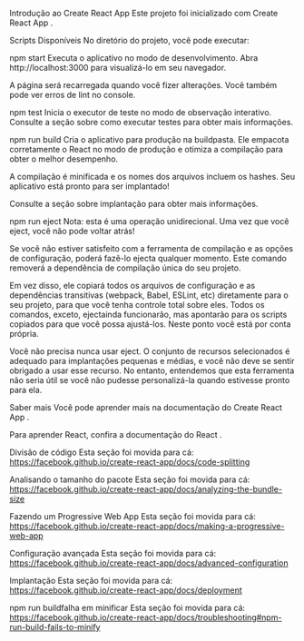 Introdução ao Create React App
Este projeto foi inicializado com Create React App .

Scripts Disponíveis
No diretório do projeto, você pode executar:

npm start
Executa o aplicativo no modo de desenvolvimento.
Abra http://localhost:3000 para visualizá-lo em seu navegador.

A página será recarregada quando você fizer alterações.
Você também pode ver erros de lint no console.

npm test
Inicia o executor de teste no modo de observação interativo.
Consulte a seção sobre como executar testes para obter mais informações.

npm run build
Cria o aplicativo para produção na buildpasta.
Ele empacota corretamente o React no modo de produção e otimiza a compilação para obter o melhor desempenho.

A compilação é minificada e os nomes dos arquivos incluem os hashes.
Seu aplicativo está pronto para ser implantado!

Consulte a seção sobre implantação para obter mais informações.

npm run eject
Nota: esta é uma operação unidirecional. Uma vez que você eject, você não pode voltar atrás!

Se você não estiver satisfeito com a ferramenta de compilação e as opções de configuração, poderá fazê-lo ejecta qualquer momento. Este comando removerá a dependência de compilação única do seu projeto.

Em vez disso, ele copiará todos os arquivos de configuração e as dependências transitivas (webpack, Babel, ESLint, etc) diretamente para o seu projeto, para que você tenha controle total sobre eles. Todos os comandos, exceto, ejectainda funcionarão, mas apontarão para os scripts copiados para que você possa ajustá-los. Neste ponto você está por conta própria.

Você não precisa nunca usar eject. O conjunto de recursos selecionados é adequado para implantações pequenas e médias, e você não deve se sentir obrigado a usar esse recurso. No entanto, entendemos que esta ferramenta não seria útil se você não pudesse personalizá-la quando estivesse pronto para ela.

Saber mais
Você pode aprender mais na documentação do Create React App .

Para aprender React, confira a documentação do React .

Divisão de código
Esta seção foi movida para cá: https://facebook.github.io/create-react-app/docs/code-splitting

Analisando o tamanho do pacote
Esta seção foi movida para cá: https://facebook.github.io/create-react-app/docs/analyzing-the-bundle-size

Fazendo um Progressive Web App
Esta seção foi movida para cá: https://facebook.github.io/create-react-app/docs/making-a-progressive-web-app

Configuração avançada
Esta seção foi movida para cá: https://facebook.github.io/create-react-app/docs/advanced-configuration

Implantação
Esta seção foi movida para cá: https://facebook.github.io/create-react-app/docs/deployment

npm run buildfalha em minificar
Esta seção foi movida para cá: https://facebook.github.io/create-react-app/docs/troubleshooting#npm-run-build-fails-to-minify
